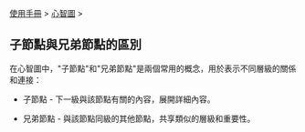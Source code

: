[使用手冊](/dragonnest/drawnote/manual/zh-tw) > [心智圖](/dragonnest/drawnote/manual/zh-tw/mind_mapping) >

子節點與兄弟節點的區別
---

在心智圖中，"子節點"和"兄弟節點"是兩個常用的概念，用於表示不同層級的關係和連接：

- 子節點 - 下一級與該節點有關的內容，展開詳細內容。

- 兄弟節點 - 與該節點同級的其他節點，共享類似的層級和重要性。